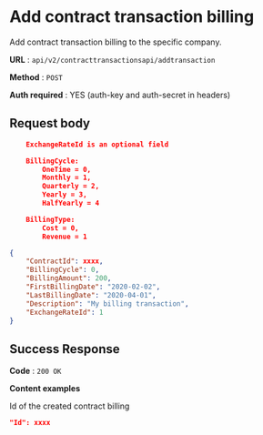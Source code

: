 # Add contract transaction billing

Add contract transaction billing to the specific company.

**URL** : `api/v2/contracttransactionsapi/addtransaction`

**Method** : `POST`

**Auth required** : YES (auth-key and auth-secret in headers)

## Request body

```json
    ExchangeRateId is an optional field
```

```json
    BillingCycle:
        OneTime = 0,
        Monthly = 1,
        Quarterly = 2,
        Yearly = 3,
        HalfYearly = 4
```

```json
    BillingType:
        Cost = 0,
        Revenue = 1
```

```json
{
    "ContractId": xxxx,
    "BillingCycle": 0,
    "BillingAmount": 200,
    "FirstBillingDate": "2020-02-02",
    "LastBillingDate": "2020-04-01",
    "Description": "My billing transaction",
    "ExchangeRateId": 1
}
```


## Success Response

**Code** : `200 OK`

**Content examples**

Id of the created contract billing

```json
"Id": xxxx
```
